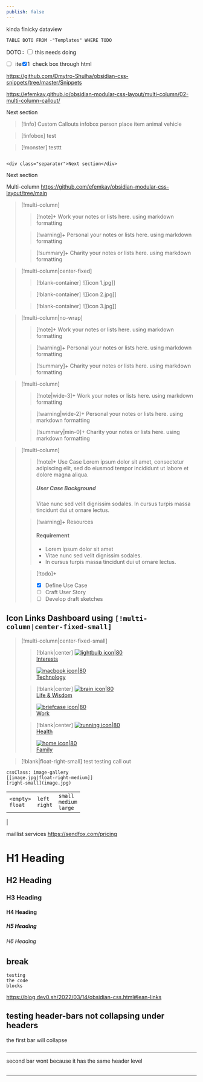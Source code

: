 ```yaml
---
publish: false
---
```

kinda finicky dataview
```dataview 
TABLE DOTO FROM -"Templates" WHERE TODO 
```

DOTO:: <input type="checkbox"> this needs doing
- [ ] item 1
<input type="checkbox"><input type="checkbox" checked> check box through html 


https://github.com/Dmytro-Shulha/obsidian-css-snippets/tree/master/Snippets

https://efemkay.github.io/obsidian-modular-css-layout/multi-column/02-multi-column-callout/


<div class="separator">Next section</div>


>[!info] Custom Callouts
>infobox
person
place 
item
animal 
vehicle 



>[!infobox]
>test

>[!monster]
>testtt


```

<div class="separator">Next section</div>
```
<div class="separator">Next section</div>


Multi-column 
https://github.com/efemkay/obsidian-modular-css-layout/tree/main
> [!multi-column]
>
>> [!note]+ Work
>> your notes or lists here. using markdown formatting
>
>> [!warning]+ Personal
>> your notes or lists here. using markdown formatting
>
>> [!summary]+ Charity
>> your notes or lists here. using markdown formatting


> [!multi-column|center-fixed]
>
>> [!blank-container]
>> ![[icon 1.jpg]]
>
>> [!blank-container]
>> ![[icon 2.jpg]]
>
>> [!blank-container]
>> ![[icon 3.jpg]]



> [!multi-column|no-wrap]
>
>> [!note]+ Work
>> your notes or lists here. using markdown formatting
>
>> [!warning]+ Personal
>> your notes or lists here. using markdown formatting
>
>> [!summary]+ Charity
>> your notes or lists here. using markdown formatting

> [!multi-column]
>
>> [!note|wide-3]+ Work
>> your notes or lists here. using markdown formatting
>
>> [!warning|wide-2]+ Personal
>> your notes or lists here. using markdown formatting
>
>> [!summary|min-0]+ Charity
>> your notes or lists here. using markdown formatting

> [!multi-column]
>
>> [!note]+ Use Case
>> Lorem ipsum dolor sit amet, consectetur adipiscing elit, sed do eiusmod tempor incididunt ut labore et dolore magna aliqua.
>> ##### User Case Background
>> Vitae nunc sed velit dignissim sodales. In cursus turpis massa tincidunt dui ut ornare lectus.
>
>> [!warning]+ Resources
>> #### Requirement
>> - Lorem ipsum dolor sit amet
>> - Vitae nunc sed velit dignissim sodales.
>> - In cursus turpis massa tincidunt dui ut ornare lectus.
>
>> [!todo]+
>> - [x] Define Use Case
>> - [ ] Craft User Story
>> - [ ] Develop draft sketches

## Icon Links Dashboard using `[!multi-column|center-fixed-small]`

> [!multi-column|center-fixed-small]
>
>> [!blank|center]
>> [![lightbulb icon|80](https://img.icons8.com/ios/250/FFFFFF/light-on.png) <br/> Interests](target%20note.md)
>>
>> [![macbook icon|80](https://img.icons8.com/ios/250/FFFFFF/macbook.png) <br/> Technology](target%20note.md)
>
>> [!blank|center]
>> [![brain icon|80](https://img.icons8.com/ios/250/FFFFFF/brain.png) <br/> Life & Wisdom](target%20note.md)
>>
>> [![briefcase icon|80](https://img.icons8.com/ios/250/FFFFFF/business.png) <br/> Work](target%20note.md)
>
>> [!blank|center]
>> [![running icon|80](https://img.icons8.com/ios/250/FFFFFF/sports-mode.png) <br/> Health](target%20note.md)
>>
>> [![home icon|80](https://img.icons8.com/ios/250/FFFFFF/house-with-a-garden.png) <br/> Family](target%20note.md)



>[!blank|float-right-small] test
>testing call out
>



```
cssClass: image-gallery
[[image.jpg|float-right-medium]]
[right-small](image.jpg)
```
|                        |                     |                                    |
| ---------------------- | ------------------- | ---------------------------------- |
| `<empty>`  <br>`float` | `left`  <br>`right` | `small`  <br>`medium`  <br>`large` |
| 


maillist services
https://sendfox.com/pricing





# H1 Heading
## H2 Heading
### H3 Heading
#### H4 Heading
##### H5 Heading
###### H6 Heading



break 
---

```
testing
the code 
blocks
```






https://blog.dev0.sh/2022/03/14/obsidian-css.html#lean-links






## testing header-bars not collapsing under headers

the first bar will collapse
### 
___

second bar wont because it has the same header level 
##
---




